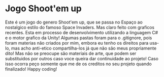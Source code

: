 # Jogo Shoot'em up

Este é um jogo do genero Shoot'em up, que se passa no Espaço ao nostalgico estilo do famoso Space Invaders. Mas claro feito com graficos recentes. Esta em processo de desenvolvimento utilizando a linguagem C# e o motor grafico da Unity! Algumas pastas foram para o .gitignore, pois foram materias não criados por mim, embora eu tenho os direitos para usa-lo, mas acho anti-etico compartilha-los já que não são meus propriamente dito! Mas não se preocupe são materiais de arte, que podem ser substituidos por outros caso voce queira dar continuidade ao projeto! Caso isso ocorra peço somente que me de os creditos no seu projeto quando finalizado! Happy coding! 